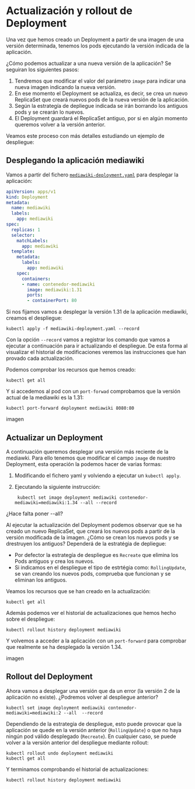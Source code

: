 # Actualización y rollout de Deployment

Una vez que hemos creado un Deployment a partir de una imagen de una versión determinada, tenemos los pods ejecutando la versión indicada de la aplicación. 

¿Cómo podemos actualizar a una nueva versión de la aplicación? Se seguiran los siguientes pasos:

1. Tendremos que modificar el valor del parámetro `image` para indicar una nueva imagen indicando la nueva versión. 
2. En ese momento el Deployment se actualiza, es decir, se crea un nuevo ReplicaSet que creará nuevos pods de la nueva versión de la aplicación.
3. Según la estrategía de depliegue indicada se irán borrando los antiguos pods y se crearán lo nuevos.
4. El Deployment guardará el ReplicaSet antiguo, por si en algún momento queremos volver a la versión anterior.

Veamos este proceso con más detalles estudiando un ejemplo de despliegue:

## Desplegando la aplicación mediawiki

Vamos a partir del fichero  [`mediawiki-deployment.yaml`](files/mediawiki-deployment.yaml) para desplegar la aplicación:

```yaml
apiVersion: apps/v1
kind: Deployment
metadata:
  name: mediawiki
  labels:
    app: mediawiki
spec:
  replicas: 1
  selector:
    matchLabels:
      app: mediawiki
  template:
    metadata:
      labels:
        app: mediawiki
    spec:
      containers:
      - name: contenedor-mediawiki
        image: mediawiki:1.31
        ports:
        - containerPort: 80
```
Si nos fijamos vamos a desplegar la versión 1.31 de la aplicación mediawiki, creamos el despliegue:

    kubectl apply -f mediawiki-deployment.yaml --record

Con la opción `--record` vamos a registrar los comando que vamos a ejecutar a continuación para ir actualizando el despliegue. De esta forma al visualizar el historial de modificaciones veremos las instrucciones que han provado cada actualización.

Podemos comprobar los recursos que hemos creado:

    kubectl get all

Y si accedemos al pod con un `port-forwad` comprobamos que la versión actual de la mediawiki es la 1.31:

    kubectl port-forward deployment mediawiki 8080:80

imagen

## Actualizar un Deployment

A continuación queremos desplegar una versión más reciente de la mediawki. Para ello tenemos que modificar el campo `image` de nuestro Deployment, esta operación la podemos hacer de varias formas:

1. Modificando el fichero yaml y volviendo a ejecutar un `kubectl apply`.
2. Ejecutando la siguiente instrucción:

        kubectl set image deployment mediawiki contenedor-mediawiki=mediawiki:1.34 --all --record

¿Hace falta poner --all?

Al ejecutar la actualización del Deployment podemos observar que se ha creado un nuevo ReplicaSet, que creará los nuevos pods a partir de la versión modificada de la imagen. ¿Cómo se crean los nuevos pods y se drestruyen los antiguos? Dependerá de la estratégia de depliegue:

  * Por defector la estrategía de despliegue es `Recreate` que elimina los Pods antiguos y crea los nuevos.
  * Si indicamos en el despliegue el tipo de estrtégia como: `RollingUpdate`, se van creando los nuevos pods, comprueba que funcionan y se eliminan los antiguos.

Veamos los recursos que se han creado en la actualización:

    kubectl get all

Además podemos ver el historial de actualizaciones que hemos hecho sobre el despliegue:

    kubectl rollout history deployment mediawiki

Y volvemos a acceder a la aplicación con un `port-forward` para comprobar que realmente se ha desplegado la versión 1.34.

imagen

## Rollout del Deployment

Ahora vamos a desplegar una versión que da un error (la versión 2 de la aplicación no existe). ¿Podremos volver al despliegue anterior?

    kubectl set image deployment mediawiki contenedor-mediawiki=mediawiki:2 --all  --record

Dependiendo de la estrategia de despliegue, esto puede provocar que la aplicación se quede en la versión anterior (`RollingUpdate`) o que no haya ningún pod válido desplegado (`Recreate`). En cualquier caso, se puede volver a la versión anterior del despliegue mediante rollout:

    kubectl rollout undo deployment mediawiki
    kubectl get all

Y terminamos comprobando el historial de actualizaciones:

    kubectl rollout history deployment mediawiki
